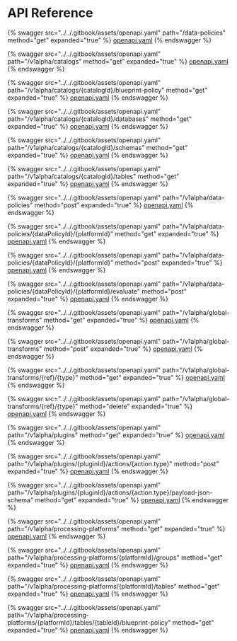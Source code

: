 # API Reference

{% swagger src="../../.gitbook/assets/openapi.yaml" path="/data-policies" method="get" expanded="true" %}
[openapi.yaml](../../.gitbook/assets/openapi.yaml)
{% endswagger %}

{% swagger src="../../.gitbook/assets/openapi.yaml" path="/v1alpha/catalogs" method="get" expanded="true" %}
[openapi.yaml](../../.gitbook/assets/openapi.yaml)
{% endswagger %}

{% swagger src="../../.gitbook/assets/openapi.yaml" path="/v1alpha/catalogs/{catalogId}/blueprint-policy" method="get" expanded="true" %}
[openapi.yaml](../../.gitbook/assets/openapi.yaml)
{% endswagger %}

{% swagger src="../../.gitbook/assets/openapi.yaml" path="/v1alpha/catalogs/{catalogId}/databases" method="get" expanded="true" %}
[openapi.yaml](../../.gitbook/assets/openapi.yaml)
{% endswagger %}

{% swagger src="../../.gitbook/assets/openapi.yaml" path="/v1alpha/catalogs/{catalogId}/schemas" method="get" expanded="true" %}
[openapi.yaml](../../.gitbook/assets/openapi.yaml)
{% endswagger %}

{% swagger src="../../.gitbook/assets/openapi.yaml" path="/v1alpha/catalogs/{catalogId}/tables" method="get" expanded="true" %}
[openapi.yaml](../../.gitbook/assets/openapi.yaml)
{% endswagger %}

{% swagger src="../../.gitbook/assets/openapi.yaml" path="/v1alpha/data-policies" method="post" expanded="true" %}
[openapi.yaml](../../.gitbook/assets/openapi.yaml)
{% endswagger %}

{% swagger src="../../.gitbook/assets/openapi.yaml" path="/v1alpha/data-policies/{dataPolicyId}/{platformId}" method="get" expanded="true" %}
[openapi.yaml](../../.gitbook/assets/openapi.yaml)
{% endswagger %}

{% swagger src="../../.gitbook/assets/openapi.yaml" path="/v1alpha/data-policies/{dataPolicyId}/{platformId}" method="post" expanded="true" %}
[openapi.yaml](../../.gitbook/assets/openapi.yaml)
{% endswagger %}

{% swagger src="../../.gitbook/assets/openapi.yaml" path="/v1alpha/data-policies/{dataPolicyId}/{platformId}/evaluate" method="post" expanded="true" %}
[openapi.yaml](../../.gitbook/assets/openapi.yaml)
{% endswagger %}

{% swagger src="../../.gitbook/assets/openapi.yaml" path="/v1alpha/global-transforms" method="get" expanded="true" %}
[openapi.yaml](../../.gitbook/assets/openapi.yaml)
{% endswagger %}

{% swagger src="../../.gitbook/assets/openapi.yaml" path="/v1alpha/global-transforms" method="post" expanded="true" %}
[openapi.yaml](../../.gitbook/assets/openapi.yaml)
{% endswagger %}

{% swagger src="../../.gitbook/assets/openapi.yaml" path="/v1alpha/global-transforms/{ref}/{type}" method="get" expanded="true" %}
[openapi.yaml](../../.gitbook/assets/openapi.yaml)
{% endswagger %}

{% swagger src="../../.gitbook/assets/openapi.yaml" path="/v1alpha/global-transforms/{ref}/{type}" method="delete" expanded="true" %}
[openapi.yaml](../../.gitbook/assets/openapi.yaml)
{% endswagger %}

{% swagger src="../../.gitbook/assets/openapi.yaml" path="/v1alpha/plugins" method="get" expanded="true" %}
[openapi.yaml](../../.gitbook/assets/openapi.yaml)
{% endswagger %}

{% swagger src="../../.gitbook/assets/openapi.yaml" path="/v1alpha/plugins/{pluginId}/actions/{action.type}" method="post" expanded="true" %}
[openapi.yaml](../../.gitbook/assets/openapi.yaml)
{% endswagger %}

{% swagger src="../../.gitbook/assets/openapi.yaml" path="/v1alpha/plugins/{pluginId}/actions/{action.type}/payload-json-schema" method="get" expanded="true" %}
[openapi.yaml](../../.gitbook/assets/openapi.yaml)
{% endswagger %}

{% swagger src="../../.gitbook/assets/openapi.yaml" path="/v1alpha/processing-platforms" method="get" expanded="true" %}
[openapi.yaml](../../.gitbook/assets/openapi.yaml)
{% endswagger %}

{% swagger src="../../.gitbook/assets/openapi.yaml" path="/v1alpha/processing-platforms/{platformId}/groups" method="get" expanded="true" %}
[openapi.yaml](../../.gitbook/assets/openapi.yaml)
{% endswagger %}

{% swagger src="../../.gitbook/assets/openapi.yaml" path="/v1alpha/processing-platforms/{platformId}/tables" method="get" expanded="true" %}
[openapi.yaml](../../.gitbook/assets/openapi.yaml)
{% endswagger %}

{% swagger src="../../.gitbook/assets/openapi.yaml" path="/v1alpha/processing-platforms/{platformId}/tables/{tableId}/blueprint-policy" method="get" expanded="true" %}
[openapi.yaml](../../.gitbook/assets/openapi.yaml)
{% endswagger %}